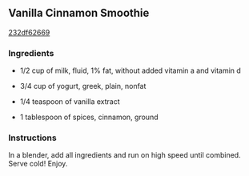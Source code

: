 ## Vanilla Cinnamon Smoothie

[232df62669](http://tastykitchen.com/recipes/drinks/vanilla-cinnamon-smoothie/)

### Ingredients

 - 1/2 cup of milk, fluid, 1% fat, without added vitamin a and vitamin d

 - 3/4 cup of yogurt, greek, plain, nonfat

 - 1/4 teaspoon of vanilla extract

 - 1 tablespoon of spices, cinnamon, ground

### Instructions

In a blender, add all ingredients and run on high speed until combined. Serve cold! Enjoy.